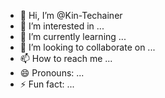 - 👋 Hi, I’m @Kin-Techainer
- 👀 I’m interested in ...
- 🌱 I’m currently learning ...
- 💞️ I’m looking to collaborate on ...
- 📫 How to reach me ...
- 😄 Pronouns: ...
- ⚡ Fun fact: ...

<!---
Kin-Techainer/Kin-Techainer is a ✨ special ✨ repository because its `README.md` (this file) appears on your GitHub profile.
You can click the Preview link to take a look at your changes.
--->
